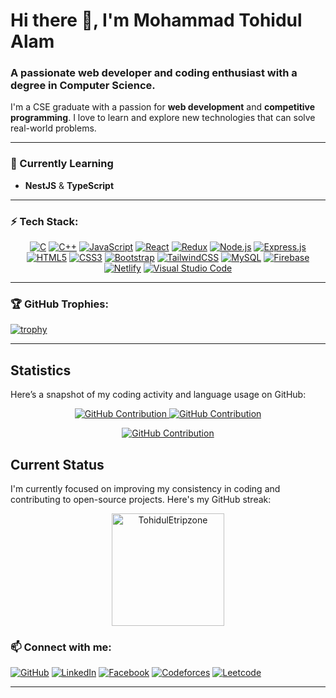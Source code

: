 # Hi there 👋, I'm Mohammad Tohidul Alam

### A passionate web developer and coding enthusiast with a degree in Computer Science.

I'm a CSE graduate with a passion for **web development** and **competitive programming**. I love to learn and explore new technologies that can solve real-world problems.

---

### 🌱 Currently Learning
- **NestJS** & **TypeScript**

---

### ⚡ Tech Stack:
<div align="center">
  
[![C](https://img.shields.io/badge/C-%2300599C.svg?style=flat-square&logo=c&logoColor=white)]()
[![C++](https://img.shields.io/badge/C++-%2300599C.svg?style=flat-square&logo=c%2B%2B&logoColor=white)]()
[![JavaScript](https://img.shields.io/badge/JavaScript-%23F7DF1E.svg?style=flat-square&logo=javascript&logoColor=black)]()
[![React](https://img.shields.io/badge/React-%2320232a.svg?style=flat-square&logo=react&logoColor=%2361DAFB)]()
[![Redux](https://img.shields.io/badge/Redux-%23593d88.svg?style=flat-square&logo=redux&logoColor=white)]()
[![Node.js](https://img.shields.io/badge/Node.js-%23339933.svg?style=flat-square&logo=nodedotjs&logoColor=white)]()
[![Express.js](https://img.shields.io/badge/Express.js-%23000000.svg?style=flat-square&logo=express&logoColor=white)]()
[![HTML5](https://img.shields.io/badge/HTML5-%23E34F26.svg?style=flat-square&logo=html5&logoColor=white)]()
[![CSS3](https://img.shields.io/badge/CSS3-%231572B6.svg?style=flat-square&logo=css3&logoColor=white)]()
[![Bootstrap](https://img.shields.io/badge/Bootstrap-%23563D7C.svg?style=flat-square&logo=bootstrap&logoColor=white)]()
[![TailwindCSS](https://img.shields.io/badge/TailwindCSS-%2338B2AC.svg?style=flat-square&logo=tailwind-css&logoColor=white)]()
[![MySQL](https://img.shields.io/badge/MySQL-%2300f.svg?style=flat-square&logo=mysql&logoColor=white)]()
[![Firebase](https://img.shields.io/badge/Firebase-%23039BE5.svg?style=flat-square&logo=firebase)]()
[![Netlify](https://img.shields.io/badge/Netlify-%2300C7B7.svg?style=flat-square&logo=netlify&logoColor=white)]()
[![Visual Studio Code](https://img.shields.io/badge/Visual_Studio_Code-%23007ACC.svg?style=flat-square&logo=visual-studio-code&logoColor=white)]()

</div>

---


### 🏆 GitHub Trophies:

[![trophy](https://github-profile-trophy.vercel.app/?username=TohidulEtripzone&theme=gruvbox)](https://github.com/ryo-ma/github-profile-trophy)

---

## Statistics

Here’s a snapshot of my coding activity and language usage on GitHub:

<p align="center">
  <a href="https://github.com/TohidulEtripzone">
    <img src="https://github-profile-summary-cards.vercel.app/api/cards/repos-per-language?username=TohidulEtripzone&theme=dark" alt="GitHub Contribution"/>
  </a>
  <a href="https://github.com/TohidulEtripzone">
    <img src="https://github-profile-summary-cards.vercel.app/api/cards/stats?username=TohidulEtripzone&theme=dark" alt="GitHub Contribution"/>
  </a>
</p>
<p align="center">
  <a href="https://github.com/TohidulEtripzone">
    <img src="https://github-profile-summary-cards.vercel.app/api/cards/profile-details?username=TohidulEtripzone&theme=dark" alt="GitHub Contribution"/>
  </a>
</p>

## Current Status

I'm currently focused on improving my consistency in coding and contributing to open-source projects. Here's my GitHub streak:

<p align="center">
  <img align="center" height="180em" src="https://github-readme-streak-stats.herokuapp.com?user=TohidulEtripzone&theme=black-ice&hide_border=true&date_format=j%20M%5B%20Y%5D&card_width=1000&background=45%2C070076%2C000000" alt="TohidulEtripzone" />
</p>
  
</div>

### 📫 Connect with me:

[![GitHub](https://img.shields.io/badge/GitHub-%2312100E.svg?&style=flat-square&logo=github&logoColor=white)](https://github.com/TohidulEtripzone)
[![LinkedIn](https://img.shields.io/badge/LinkedIn-%230077B5.svg?&style=flat-square&logo=linkedin&logoColor=white)](https://www.linkedin.com/in/mohammad-tohidul-alam-361115265/)
[![Facebook](https://img.shields.io/badge/Facebook-%231877F2.svg?&style=flat-square&logo=facebook&logoColor=white)](https://www.facebook.com/profile.php?id=100009415096366)
[![Codeforces](https://img.shields.io/badge/Codeforces-%23000000.svg?&style=flat-square&logo=codeforces&logoColor=white)](https://codeforces.com/profile/Akilakil)
[![Leetcode](https://img.shields.io/badge/LeetCode-%23000000.svg?&style=flat-square&logo=leetcode&logoColor=white)](https://leetcode.com/Tohidul45/)

---

